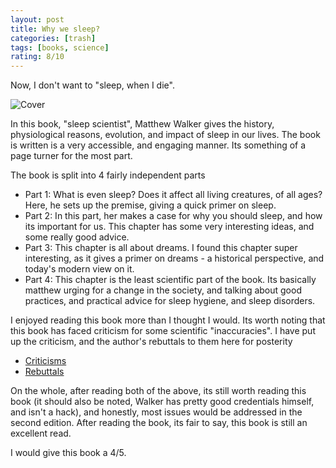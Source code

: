 ```yaml
---
layout: post
title: Why we sleep?
categories: [trash]
tags: [books, science]
rating: 8/10
---
```


Now, I don't want to "sleep, when I die".

![Cover](https://images-na.ssl-images-amazon.com/images/I/41E2E-6rWyL._SX331_BO1,204,203,200_.jpg)

In this book, "sleep scientist", Matthew Walker gives the history, physiological reasons, evolution, and impact of sleep in our lives. The book is written is a very accessible, and engaging manner. Its something of a page turner for the most part.

The book is split into 4 fairly independent parts
- Part 1: What is even sleep? Does it affect all living creatures, of all ages? Here, he sets up the premise, giving a quick primer on sleep.
- Part 2: In this part, her makes a case for why you should sleep, and how its important for us. This chapter has some very interesting ideas, and some really good advice.
- Part 3: This chapter is all about dreams. I found this chapter super interesting, as it gives a primer on dreams - a historical perspective, and today's modern view on it.
- Part 4: This chapter is the least scientific part of the book. Its basically matthew urging for a change in the society, and talking about good practices, and practical advice for sleep hygiene, and sleep disorders.


I enjoyed reading this book more than I thought I would. Its worth noting that this book has faced criticism for some scientific "inaccuracies". I have put up the criticism, and the author's rebuttals to them here for posterity
- [Criticisms](https://guzey.com/books/why-we-sleep/)
- [Rebuttals](https://sleepdiplomat.wordpress.com/)

On the whole, after reading both of the above, its still worth reading this book (it should also be noted, Walker has pretty good credentials himself, and isn't a hack), and honestly, most issues would be addressed in the second edition. After reading the book, its fair to say, this book is still an excellent read.

I would give this book a 4/5.
